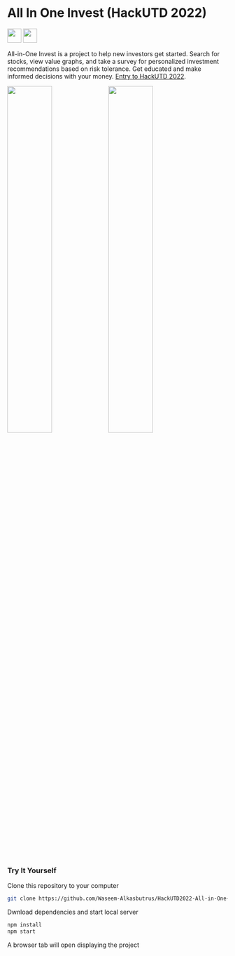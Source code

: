 # All In One Invest (HackUTD 2022)
<span>
<img style="height: 2rem;" src="https://img.shields.io/badge/React.js-20232A?style=for-the-badge&logo=react"/>
<img style="height: 2rem;" src="https://img.shields.io/badge/JavaScript-4D4D4D?style=for-the-badge&logo=javascript"/>
</span>

All-in-One Invest is a project to help new investors get started. Search for stocks, view value graphs, and take a survey for personalized investment recommendations based on risk tolerance. Get educated and make informed decisions with your money. [Entry to HackUTD 2022](https://devpost.com/software/temp-cs9fl2#updates).

<section>
  <img style="width: 45%;" src="https://github.com/Waseem-Alkasbutrus/HackUTD2022-Remastered/blob/master/Education.png?raw=true" />
  <img style="width: 45%;" src="https://github.com/Waseem-Alkasbutrus/HackUTD2022-Remastered/blob/master/All%20in%20One%20Invest.png?raw=true" />
</section>

### Try It Yourself
Clone this repository to your computer
```bash
git clone https://github.com/Waseem-Alkasbutrus/HackUTD2022-All-in-One-Invest.git
```

Dwnload dependencies and start local server
```bash
npm install
npm start
```
A browser tab will open displaying the project
